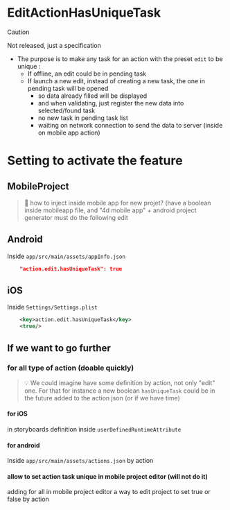#  EditActionHasUniqueTask

> [!CAUTION]
> Not released, just a specification

- The purpose is to make any task for an action with the preset `edit` to be unique :
  - If offline, an edit could be in pending task
  - If launch a new edit, instead of creating a new task, the one in pending task will be opened
    - so data already filled will be displayed
    - and when validating, just register the new data into selected/found task
	- no new task in pending task list
  	- waiting on network connection to send the data to server (inside on mobile app action)

# Setting to activate the feature

##  MobileProject

> 🚧 how to inject inside mobile app for new projet? (have a boolean inside mobileapp file, and "4d mobile app" + android project generator must do the following edit

##  Android

Inside `app/src/main/assets/appInfo.json`

```json
	"action.edit.hasUniqueTask": true
```

##  iOS

Inside `Settings/Settings.plist`

```xml
	<key>action.edit.hasUniqueTask</key>
	<true/>
```

## If we want to go further

### for all type of action (doable quickly)

> :bulb: We could imagine have some definition by action, not only "edit" one. For that for instance a new boolean `hasUniqueTask` could be in the future added to the action json (or if we have time)

#### for iOS

in storyboards definition inside `userDefinedRuntimeAttribute`

#### for android

Inside `app/src/main/assets/actions.json` by action

#### allow to set action task unique in mobile project editor (will not do it)

adding for all in mobile project editor a way to edit project to set true or false by action
